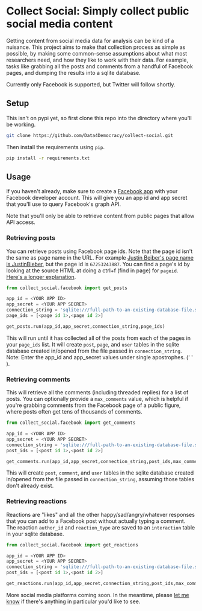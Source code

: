 # Collect Social: Simply collect public social media content 

Getting content from social media data for analysis can be kind of a nuisance. This project aims to make that collection process as simple as possible, by making some common-sense assumptions about what most researchers need, and how they like to work with their data. For example, tasks like grabbing all the posts and comments from a handful of Facebook pages, and dumping the results into a sqlite database. 

Currently only Facebook is supported, but Twitter will follow shortly.

## Setup

This isn't on pypi yet, so first clone this repo into the directory where you'll be working. 

```bash
git clone https://github.com/Data4Democracy/collect-social.git
```

Then install the requirements using `pip`. 

```bash
pip install -r requirements.txt
```

## Usage

If you haven't already, make sure to create a [Facebook app](https://developers.facebook.com/docs/apps/register) with your Facebook developer account. This will give you an app id and app secret that you'll use to query Facebook's graph API.

Note that you'll only be able to retrieve content from public pages that allow API access. 

### Retrieving posts

You can retrieve posts using Facebook page ids. Note that the page id isn't the same as page name in the URL. For example [Justin Beiber's page name is JustinBieber](https://www.facebook.com/JustinBieber), but the page id is `67253243887`. You can find a page's id by looking at the source HTML at doing a ctrl+f (find in page) for `pageid`. [Here's a longer explanation](http://hellboundbloggers.com/2010/07/find-facebook-profile-and-page-id-8516/). 

```python
from collect_social.facebook import get_posts

app_id = <YOUR APP ID>
app_secret = <YOUR APP SECRET>
connection_string = 'sqlite:///full-path-to-an-existing-database-file.sqlite'
page_ids = [<page id 1>,<page id 2>]

get_posts.run(app_id,app_secret,connection_string,page_ids)
```

This will run until it has collected all of the posts from each of the pages in your `page_ids` list. It will create `post`, `page`, and `user` tables in the sqlite database created in/opened from the file passed in `connection_string`. 
Note: Enter the app_id and app_secret values under single apostrophes. (' ' ).
### Retrieving comments

This will retrieve all the comments (including threaded replies) for a list of posts. You can optionally provide a `max_comments` value, which is helpful if you're grabbing comments from the Facebook page of a public figure, where posts often get tens of thousands of comments.

```python
from collect_social.facebook import get_comments

app_id = <YOUR APP ID>
app_secret = <YOUR APP SECRET>
connection_string = 'sqlite:///full-path-to-an-existing-database-file.sqlite'
post_ids = [<post id 1>,<post id 2>]

get_comments.run(app_id,app_secret,connection_string,post_ids,max_comments=5000)
```

This will create `post`, `comment`, and `user` tables in the sqlite database created in/opened from the file passed in `connection_string`, assuming those tables don't already exist.

### Retrieving reactions

Reactions are "likes" and all the other happy/sad/angry/whatever responses that you can add to a Facebook post without actually typing a comment. The reaction `author_id` and `reaction_type` are saved to an `interaction` table in your sqlite database.

```python
from collect_social.facebook import get_reactions

app_id = <YOUR APP ID>
app_secret = <YOUR APP SECRET>
connection_string = 'sqlite:///full-path-to-an-existing-database-file.sqlite'
post_ids = [<post id 1>,<post id 2>]

get_reactions.run(app_id,app_secret,connection_string,post_ids,max_comments=5000)
```

More social media platforms coming soon. In the meantime, please [let me know](https://twitter.com/jonathonmorgan) if there's anything in particular you'd like to see. 

